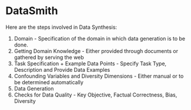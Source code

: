 # DataSmith

Here are the steps involved in Data Synthesis:

1. Domain - Specification of the domain in which data generation is to be done.
2. Getting Domain Knowledge - Either provided through documents or gathered by serving the web
3. Task Specification + Example Data Points - Specify Task Type, Description and Provide Data Examples
4. Confounding Variables and Diversity Dimensions - Either manual or to be determined automatically
5. Data Generation
6. Checks for Data Quality - Key Objective, Factual Correctness, Bias, Diversity

